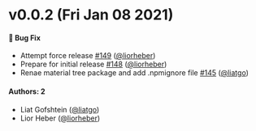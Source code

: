 # v0.0.2 (Fri Jan 08 2021)

#### 🐛  Bug Fix

- Attempt force release [#149](https://github.com/kenshoo/react-tree/pull/149) ([@liorheber](https://github.com/liorheber))
- Prepare for initial release [#148](https://github.com/kenshoo/react-tree/pull/148) ([@liorheber](https://github.com/liorheber))
- Renae material tree package and add .npmignore file [#145](https://github.com/kenshoo/react-tree/pull/145) ([@liatgo](https://github.com/liatgo))

#### Authors: 2

- Liat Gofshtein ([@liatgo](https://github.com/liatgo))
- Lior Heber ([@liorheber](https://github.com/liorheber))